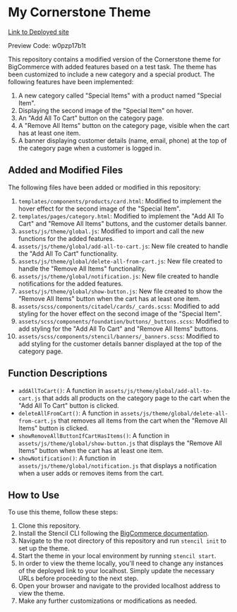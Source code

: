 # My Cornerstone Theme

[Link to Deployed site](https://trial-store-g8.mybigcommerce.com/?ctk=078ad157-1896-4fd1-af90-dd1830778811)

Preview Code: w0pzp17b1t

This repository contains a modified version of the Cornerstone theme for BigCommerce with added features based on a test task. The theme has been customized to include a new category and a special product. The following features have been implemented:

1. A new category called "Special Items" with a product named "Special Item".
2. Displaying the second image of the "Special Item" on hover.
3. An "Add All To Cart" button on the category page.
4. A "Remove All Items" button on the category page, visible when the cart has at least one item.
5. A banner displaying customer details (name, email, phone) at the top of the category page when a customer is logged in.

## Added and Modified Files

The following files have been added or modified in this repository:

1. `templates/components/products/card.html`: Modified to implement the hover effect for the second image of the "Special Item".
2. `templates/pages/category.html`: Modified to implement the "Add All To Cart" and "Remove All Items" buttons, and the customer details banner.
3. `assets/js/theme/global.js`: Modified to import and call the new functions for the added features.
4. `assets/js/theme/global/add-all-to-cart.js`: New file created to handle the "Add All To Cart" functionality.
5. `assets/js/theme/global/delete-all-from-cart.js`: New file created to handle the "Remove All Items" functionality.
6. `assets/js/theme/global/notification.js`: New file created to handle notifications for the added features.
7. `assets/js/theme/global/show-button.js`: New file created to show the "Remove All Items" button when the cart has at least one item.
8. `assets/scss/components/citadel/cards/_cards.scss`: Modified to add styling for the hover effect on the second image of the "Special Item".
9. `assets/scss/components/foundation/buttons/_buttons.scss`: Modified to add styling for the "Add All To Cart" and "Remove All Items" buttons.
10. `assets/scss/components/stencil/banners/_banners.scss`: Modified to add styling for the customer details banner displayed at the top of the category page.

## Function Descriptions

- `addAllToCart()`: A function in `assets/js/theme/global/add-all-to-cart.js` that adds all products on the category page to the cart when the "Add All To Cart" button is clicked.
- `deleteAllFromCart()`: A function in `assets/js/theme/global/delete-all-from-cart.js` that removes all items from the cart when the "Remove All Items" button is clicked.
- `showRemoveAllButtonIfCartHasItems()`: A function in `assets/js/theme/global/show-button.js` that displays the "Remove All Items" button when the cart has at least one item.
- `showNotification()`: A function in `assets/js/theme/global/notification.js` that displays a notification when a user adds or removes items from the cart.

## How to Use

To use this theme, follow these steps:

1. Clone this repository.
2. Install the Stencil CLI following the [BigCommerce documentation](https://developer.bigcommerce.com/stencil-docs/installing-stencil-cli/installing-stencil).
3. Navigate to the root directory of this repository and run `stencil init` to set up the theme.
4. Start the theme in your local environment by running `stencil start`.
5. In order to view the theme locally, you'll need to change any instances of the deployed link to your localhost. Simply update the necessary URLs before proceeding to the next step.
6. Open your browser and navigate to the provided localhost address to view the theme.
7. Make any further customizations or modifications as needed.
